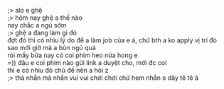 ;> alo e ghệ<br>
;> hôm nay ghệ a thế nào<br>
nay chắc a ngủ sớm<br>
;> ghệ a đang làm gì đó<br>
đợt đó thì có nhìu lý do để a làm job của e á, chứ bth a ko apply vị trí đó<br>
sao mới giờ mà a bùn ngủ quá<br>
ròi mấy bữa nay có coi phim heo nửa hong e<br>
=)) đâu e coi phim nào gửi link a duyệt cho, mới đc coi<br>
thì e có nhiu đó chủ đề nên a hỏi z<br>
;> thà nhắn mà nhắn vui vui chơi chơi chứ hem nhắn e dãy tê tê à
